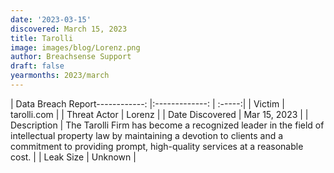 ```yaml
---
date: '2023-03-15'
discovered: March 15, 2023
title: Tarolli
image: images/blog/Lorenz.png
author: Breachsense Support
draft: false
yearmonths: 2023/march
---
```


| Data Breach Report------------:     |:-------------:    | :-----:|
| Victim      | tarolli.com      | 
| Threat Actor      | Lorenz      | 
| Date Discovered      | Mar 15, 2023      | 
| Description      | The Tarolli Firm has become a recognized leader in the field of intellectual property law by maintaining a devotion to clients and a commitment to providing prompt, high-quality services at a reasonable cost.      | 
| Leak Size      | Unknown      | 

